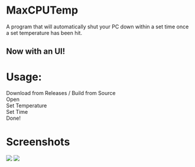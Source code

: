 # MaxCPUTemp

A program that will automatically shut your PC down within a set time once a set temperature has been hit.

## Now with an UI!

# Usage:

Download from Releases / Build from Source <br>
Open<br>
Set Temperature<br>
Set Time<br>
Done!

# Screenshots 

<img src="https://i.imgur.com/RGFXhii.png">

<img src="https://i.imgur.com/7UEWlUa.png">
